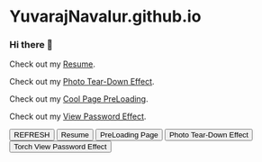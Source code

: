 # YuvarajNavalur.github.io

### Hi there 👋

<!--
**YuvarajNavalur/yuvarajnavalur** is a ✨ _special_ ✨ repository because its `README.md` (this file) appears on your GitHub profile.

Here are some ideas to get you started:

- 🔭 I’m currently working on ...
- 🌱 I’m currently learning ...
- 👯 I’m looking to collaborate on ...
- 🤔 I’m looking for help with ...
- 💬 Ask me about ...
- 📫 How to reach me: ...
- 😄 Pronouns: ...
- ⚡ Fun fact: ...
-->
<p>Check out  my <a href="https://yuvarajnavalur.github.io/resume/" target="_blank" rel="noopener noreferrer">Resume</a>.</p>
<p>Check out  my <a href="https://yuvarajnavalur.github.io/Photo-Tear-Effect/" target="_blank" rel="noopener noreferrer">Photo Tear-Down Effect</a>.</p>
<p>Check out  my <a href="https://yuvarajnavalur.github.io/PreLoader/" target="_blank" rel="noopener noreferrer">Cool Page PreLoading</a>.</p>
<p>Check out  my <a href="https://yuvarajnavalur.github.io/View-form-password-flashlight-effect-CSS/" target="_blank" rel="noopener noreferrer">View Password Effect</a>.</p>



<button onclick="location.href='https://yuvarajnavalur.github.io/'" id="submit">REFRESH</button>
<button onclick="location.href='https://yuvarajnavalur.github.io/resume/'" id="submit">Resume</button>
<button onclick="location.href='https://yuvarajnavalur.github.io/PreLoader/'" id="submit">PreLoading Page</button>
<button onclick="location.href='https://yuvarajnavalur.github.io/Photo-Tear-Effect/'" id="submit">Photo Tear-Down Effect</button>
<button onclick="location.href='https://yuvarajnavalur.github.io/View-form-password-flashlight-effect-CSS/'" id="submit">Torch View Password Effect</button>

